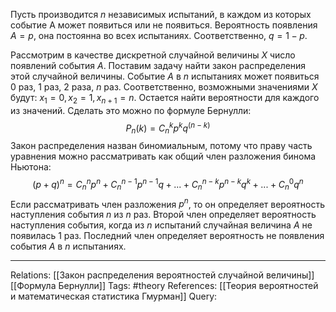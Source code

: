 Пусть производится $n$ независимых испытаний, в каждом из которых событие A может появиться или не появиться. Вероятность появления $A = p$, она постоянна во всех испытаниях. Соответственно, $q=1-p$. 

Рассмотрим в качестве дискретной случайной величины $X$ число появлений события $A$. Поставим задачу найти закон распределения этой случайной величины. Событие $A$ в $n$ испытаниях может появиться 0 раз, 1 раз, 2 раза, $n$ раз. Соответственно, возможными значениями $X$ будут: $x_1=0, x_2=1, x_{n+1}=n$. 
Остается найти вероятности для каждого из значений. Сделать это можно по формуле Бернулли:
$$P_{n}(k) = C_{n}^{k}  p^{k}  q^{(n-k)}$$
Закон распределения назван биномиальным, потому что праву часть уравнения можно рассматривать как общий член разложения бинома Ньютона:
$$(p+q)^n = C_{n}^{n} p^{n} + C_{n}^{n-1} p^{n-1} q + ... + C_{n}^{n-k} p^{n-k} q^{k} + ... + C_{n}^{0} q^{n}$$
Если рассматривать член разложения $p^n$, то он определяет вероятность наступления события $n$ из $n$ раз. Второй член определяет вероятность наступления события, когда из $n$ испытаний случайная величина $A$ не появилась 1 раз. Последний член определяет вероятность не появления события $A$ в $n$ испытаниях. 

___
Relations: [[Закон распределения вероятностей случайной величины]] [[Формула Бернулли]] 
Tags: #theory 
References: [[Теория вероятностей и математическая статистика Гмурман]] 
Query: 